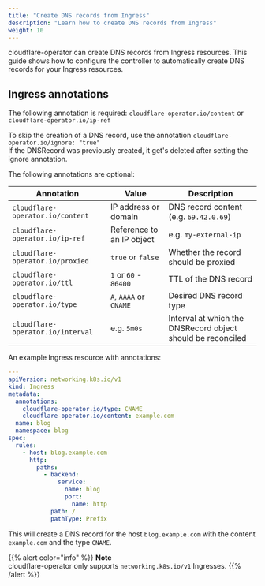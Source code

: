```yaml
---
title: "Create DNS records from Ingress"
description: "Learn how to create DNS records from Ingress"
weight: 10
---
```


cloudflare-operator can create DNS records from Ingress resources. This guide shows how to configure the controller to automatically create DNS records for your Ingress resources.

## Ingress annotations

The following annotation is required: `cloudflare-operator.io/content` or `cloudflare-operator.io/ip-ref`

To skip the creation of a DNS record, use the annotation `cloudflare-operator.io/ignore: "true"`\
If the DNSRecord was previously created, it get's deleted after setting the ignore annotation.

The following annotations are optional:

| Annotation                        | Value                     | Description                                                 |
| --------------------------------- | ------------------------- | ----------------------------------------------------------- |
| `cloudflare-operator.io/content`  | IP address or domain      | DNS record content (e.g. `69.42.0.69`)                      |
| `cloudflare-operator.io/ip-ref`   | Reference to an IP object | e.g. `my-external-ip`                                       |
| `cloudflare-operator.io/proxied`  | `true` or `false`         | Whether the record should be proxied                        |
| `cloudflare-operator.io/ttl`      | `1` or `60` - `86400`     | TTL of the DNS record                                       |
| `cloudflare-operator.io/type`     | `A`, `AAAA` or `CNAME`    | Desired DNS record type                                     |
| `cloudflare-operator.io/interval` | e.g. `5m0s`               | Interval at which the DNSRecord object should be reconciled |

An example Ingress resource with annotations:

```yaml
---
apiVersion: networking.k8s.io/v1
kind: Ingress
metadata:
  annotations:
    cloudflare-operator.io/type: CNAME
    cloudflare-operator.io/content: example.com
  name: blog
  namespace: blog
spec:
  rules:
    - host: blog.example.com
      http:
        paths:
          - backend:
              service:
                name: blog
                port:
                  name: http
            path: /
            pathType: Prefix
```

This will create a DNS record for the host `blog.example.com` with the content `example.com` and the type `CNAME`.

{{% alert color="info" %}}
**Note**\
cloudflare-operator only supports `networking.k8s.io/v1` Ingresses.
{{% /alert %}}
